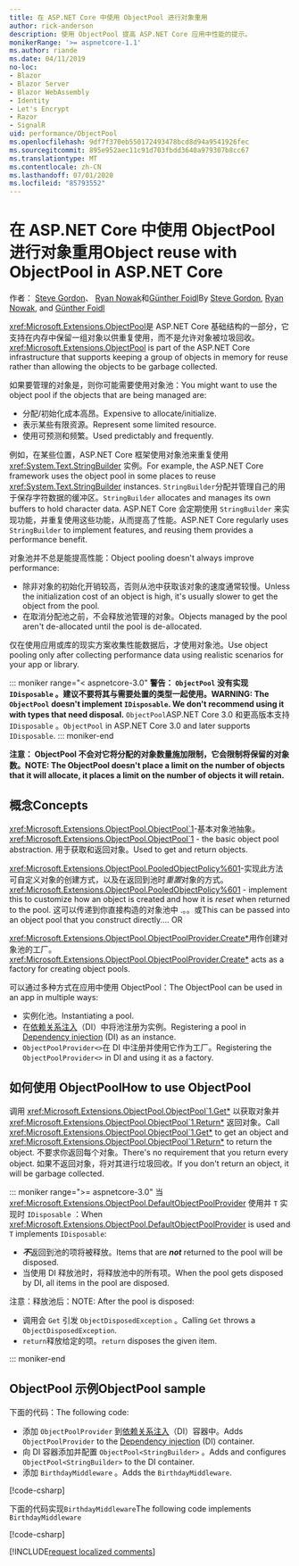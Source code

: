 ```yaml
---
title: 在 ASP.NET Core 中使用 ObjectPool 进行对象重用
author: rick-anderson
description: 使用 ObjectPool 提高 ASP.NET Core 应用中性能的提示。
monikerRange: '>= aspnetcore-1.1'
ms.author: riande
ms.date: 04/11/2019
no-loc:
- Blazor
- Blazor Server
- Blazor WebAssembly
- Identity
- Let's Encrypt
- Razor
- SignalR
uid: performance/ObjectPool
ms.openlocfilehash: 9df7f370eb550172493478bcd8d94a9541926fec
ms.sourcegitcommit: 895e952aec11c91d703fbdd3640a979307b8cc67
ms.translationtype: MT
ms.contentlocale: zh-CN
ms.lasthandoff: 07/01/2020
ms.locfileid: "85793552"
---
```

# <a name="object-reuse-with-objectpool-in-aspnet-core"></a><span data-ttu-id="42210-103">在 ASP.NET Core 中使用 ObjectPool 进行对象重用</span><span class="sxs-lookup"><span data-stu-id="42210-103">Object reuse with ObjectPool in ASP.NET Core</span></span>

<span data-ttu-id="42210-104">作者： [Steve Gordon](https://twitter.com/stevejgordon)、 [Ryan Nowak](https://github.com/rynowak)和[Günther Foidl](https://github.com/gfoidl)</span><span class="sxs-lookup"><span data-stu-id="42210-104">By [Steve Gordon](https://twitter.com/stevejgordon), [Ryan Nowak](https://github.com/rynowak), and [Günther Foidl](https://github.com/gfoidl)</span></span>

<span data-ttu-id="42210-105"><xref:Microsoft.Extensions.ObjectPool>是 ASP.NET Core 基础结构的一部分，它支持在内存中保留一组对象以供重复使用，而不是允许对象被垃圾回收。</span><span class="sxs-lookup"><span data-stu-id="42210-105"><xref:Microsoft.Extensions.ObjectPool> is part of the ASP.NET Core infrastructure that supports keeping a group of objects in memory for reuse rather than allowing the objects to be garbage collected.</span></span>

<span data-ttu-id="42210-106">如果要管理的对象是，则你可能需要使用对象池：</span><span class="sxs-lookup"><span data-stu-id="42210-106">You might want to use the object pool if the objects that are being managed are:</span></span>

- <span data-ttu-id="42210-107">分配/初始化成本高昂。</span><span class="sxs-lookup"><span data-stu-id="42210-107">Expensive to allocate/initialize.</span></span>
- <span data-ttu-id="42210-108">表示某些有限资源。</span><span class="sxs-lookup"><span data-stu-id="42210-108">Represent some limited resource.</span></span>
- <span data-ttu-id="42210-109">使用可预测和频繁。</span><span class="sxs-lookup"><span data-stu-id="42210-109">Used predictably and frequently.</span></span>

<span data-ttu-id="42210-110">例如，在某些位置，ASP.NET Core 框架使用对象池来重复使用 <xref:System.Text.StringBuilder> 实例。</span><span class="sxs-lookup"><span data-stu-id="42210-110">For example, the ASP.NET Core framework uses the object pool in some places to reuse <xref:System.Text.StringBuilder> instances.</span></span> <span data-ttu-id="42210-111">`StringBuilder`分配并管理自己的用于保存字符数据的缓冲区。</span><span class="sxs-lookup"><span data-stu-id="42210-111">`StringBuilder` allocates and manages its own buffers to hold character data.</span></span> <span data-ttu-id="42210-112">ASP.NET Core 会定期使用 `StringBuilder` 来实现功能，并重复使用这些功能，从而提高了性能。</span><span class="sxs-lookup"><span data-stu-id="42210-112">ASP.NET Core regularly uses `StringBuilder` to implement features, and reusing them provides a performance benefit.</span></span>

<span data-ttu-id="42210-113">对象池并不总是能提高性能：</span><span class="sxs-lookup"><span data-stu-id="42210-113">Object pooling doesn't always improve performance:</span></span>

- <span data-ttu-id="42210-114">除非对象的初始化开销较高，否则从池中获取该对象的速度通常较慢。</span><span class="sxs-lookup"><span data-stu-id="42210-114">Unless the initialization cost of an object is high, it's usually slower to get the object from the pool.</span></span>
- <span data-ttu-id="42210-115">在取消分配池之前，不会释放池管理的对象。</span><span class="sxs-lookup"><span data-stu-id="42210-115">Objects managed by the pool aren't de-allocated until the pool is de-allocated.</span></span>

<span data-ttu-id="42210-116">仅在使用应用或库的现实方案收集性能数据后，才使用对象池。</span><span class="sxs-lookup"><span data-stu-id="42210-116">Use object pooling only after collecting performance data using realistic scenarios for your app or library.</span></span>

::: moniker range="< aspnetcore-3.0"
<span data-ttu-id="42210-117">**警告： `ObjectPool` 没有实现 `IDisposable` 。建议不要将其与需要处置的类型一起使用。**</span><span class="sxs-lookup"><span data-stu-id="42210-117">**WARNING: The `ObjectPool` doesn't implement `IDisposable`. We don't recommend using it with types that need disposal.**</span></span> <span data-ttu-id="42210-118">`ObjectPool`ASP.NET Core 3.0 和更高版本支持 `IDisposable` 。</span><span class="sxs-lookup"><span data-stu-id="42210-118">`ObjectPool` in ASP.NET Core 3.0 and later supports `IDisposable`.</span></span>
::: moniker-end

<span data-ttu-id="42210-119">**注意： ObjectPool 不会对它将分配的对象数量施加限制，它会限制将保留的对象数。**</span><span class="sxs-lookup"><span data-stu-id="42210-119">**NOTE: The ObjectPool doesn't place a limit on the number of objects that it will allocate, it places a limit on the number of objects it will retain.**</span></span>

## <a name="concepts"></a><span data-ttu-id="42210-120">概念</span><span class="sxs-lookup"><span data-stu-id="42210-120">Concepts</span></span>

<span data-ttu-id="42210-121"><xref:Microsoft.Extensions.ObjectPool.ObjectPool`1>-基本对象池抽象。</span><span class="sxs-lookup"><span data-stu-id="42210-121"><xref:Microsoft.Extensions.ObjectPool.ObjectPool`1> - the basic object pool abstraction.</span></span> <span data-ttu-id="42210-122">用于获取和返回对象。</span><span class="sxs-lookup"><span data-stu-id="42210-122">Used to get and return objects.</span></span>

<span data-ttu-id="42210-123"><xref:Microsoft.Extensions.ObjectPool.PooledObjectPolicy%601>-实现此方法可自定义对象的创建方式，以及在返回到池时*重置*对象的方式。</span><span class="sxs-lookup"><span data-stu-id="42210-123"><xref:Microsoft.Extensions.ObjectPool.PooledObjectPolicy%601> - implement this to customize how an object is created and how it is *reset* when returned to the pool.</span></span> <span data-ttu-id="42210-124">这可以传递到你直接构造的对象池中 .。。或</span><span class="sxs-lookup"><span data-stu-id="42210-124">This can be passed into an object pool that you construct directly.... OR</span></span>

<span data-ttu-id="42210-125"><xref:Microsoft.Extensions.ObjectPool.ObjectPoolProvider.Create*>用作创建对象池的工厂。</span><span class="sxs-lookup"><span data-stu-id="42210-125"><xref:Microsoft.Extensions.ObjectPool.ObjectPoolProvider.Create*> acts as a factory for creating object pools.</span></span>
<!-- REview, there is no ObjectPoolProvider<T> -->

<span data-ttu-id="42210-126">可以通过多种方式在应用中使用 ObjectPool：</span><span class="sxs-lookup"><span data-stu-id="42210-126">The ObjectPool can be used in an app in multiple ways:</span></span>

* <span data-ttu-id="42210-127">实例化池。</span><span class="sxs-lookup"><span data-stu-id="42210-127">Instantiating a pool.</span></span>
* <span data-ttu-id="42210-128">在[依赖关系注入](xref:fundamentals/dependency-injection)（DI）中将池注册为实例。</span><span class="sxs-lookup"><span data-stu-id="42210-128">Registering a pool in [Dependency injection](xref:fundamentals/dependency-injection) (DI) as an instance.</span></span>
* <span data-ttu-id="42210-129">`ObjectPoolProvider<>`在 DI 中注册并使用它作为工厂。</span><span class="sxs-lookup"><span data-stu-id="42210-129">Registering the `ObjectPoolProvider<>` in DI and using it as a factory.</span></span>

## <a name="how-to-use-objectpool"></a><span data-ttu-id="42210-130">如何使用 ObjectPool</span><span class="sxs-lookup"><span data-stu-id="42210-130">How to use ObjectPool</span></span>

<span data-ttu-id="42210-131">调用 <xref:Microsoft.Extensions.ObjectPool.ObjectPool`1.Get*> 以获取对象并 <xref:Microsoft.Extensions.ObjectPool.ObjectPool`1.Return*> 返回对象。</span><span class="sxs-lookup"><span data-stu-id="42210-131">Call <xref:Microsoft.Extensions.ObjectPool.ObjectPool`1.Get*> to get an object and <xref:Microsoft.Extensions.ObjectPool.ObjectPool`1.Return*> to return the object.</span></span>  <span data-ttu-id="42210-132">不要求你返回每个对象。</span><span class="sxs-lookup"><span data-stu-id="42210-132">There's no requirement that you return every object.</span></span> <span data-ttu-id="42210-133">如果不返回对象，将对其进行垃圾回收。</span><span class="sxs-lookup"><span data-stu-id="42210-133">If you don't return an object, it will be garbage collected.</span></span>

::: moniker range=">= aspnetcore-3.0"
<span data-ttu-id="42210-134">当 <xref:Microsoft.Extensions.ObjectPool.DefaultObjectPoolProvider> 使用并 `T` 实现时 `IDisposable` ：</span><span class="sxs-lookup"><span data-stu-id="42210-134">When <xref:Microsoft.Extensions.ObjectPool.DefaultObjectPoolProvider> is used and `T` implements `IDisposable`:</span></span>

* <span data-ttu-id="42210-135">***不***返回到池的项将被释放。</span><span class="sxs-lookup"><span data-stu-id="42210-135">Items that are ***not*** returned to the pool will be disposed.</span></span>
* <span data-ttu-id="42210-136">当使用 DI 释放池时，将释放池中的所有项。</span><span class="sxs-lookup"><span data-stu-id="42210-136">When the pool gets disposed by DI, all items in the pool are disposed.</span></span>

<span data-ttu-id="42210-137">注意：释放池后：</span><span class="sxs-lookup"><span data-stu-id="42210-137">NOTE: After the pool is disposed:</span></span>

* <span data-ttu-id="42210-138">调用会 `Get` 引发 `ObjectDisposedException` 。</span><span class="sxs-lookup"><span data-stu-id="42210-138">Calling `Get` throws a `ObjectDisposedException`.</span></span>
* <span data-ttu-id="42210-139">`return`释放给定的项。</span><span class="sxs-lookup"><span data-stu-id="42210-139">`return` disposes the given item.</span></span>

::: moniker-end

## <a name="objectpool-sample"></a><span data-ttu-id="42210-140">ObjectPool 示例</span><span class="sxs-lookup"><span data-stu-id="42210-140">ObjectPool sample</span></span>

<span data-ttu-id="42210-141">下面的代码：</span><span class="sxs-lookup"><span data-stu-id="42210-141">The following code:</span></span>

* <span data-ttu-id="42210-142">添加 `ObjectPoolProvider` 到[依赖关系注入](xref:fundamentals/dependency-injection)（DI）容器中。</span><span class="sxs-lookup"><span data-stu-id="42210-142">Adds `ObjectPoolProvider` to the [Dependency injection](xref:fundamentals/dependency-injection) (DI) container.</span></span>
* <span data-ttu-id="42210-143">向 DI 容器添加并配置 `ObjectPool<StringBuilder>` 。</span><span class="sxs-lookup"><span data-stu-id="42210-143">Adds and configures `ObjectPool<StringBuilder>` to the DI container.</span></span>
* <span data-ttu-id="42210-144">添加 `BirthdayMiddleware` 。</span><span class="sxs-lookup"><span data-stu-id="42210-144">Adds the `BirthdayMiddleware`.</span></span>

[!code-csharp[](ObjectPool/ObjectPoolSample/Startup.cs?name=snippet)]

<span data-ttu-id="42210-145">下面的代码实现`BirthdayMiddleware`</span><span class="sxs-lookup"><span data-stu-id="42210-145">The following code implements `BirthdayMiddleware`</span></span>

[!code-csharp[](ObjectPool/ObjectPoolSample/BirthdayMiddleware.cs?name=snippet)]

[!INCLUDE[request localized comments](~/includes/code-comments-loc.md)]
